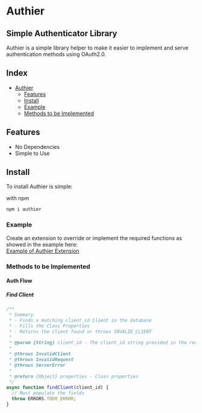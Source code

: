 # Authier

## Simple Authenticator Library

Authier is a simple library helper to make it easier to implement and serve authentication methods using OAuth2.0.

## Index

- [Authier](#authier)
  - [Features](#features)
  - [Install](#install)
  - [Example](#example)
  - [Methods to be Implemented](#methods-to-be-implemented)
  

## Features

- No Dependencies
- Simple to Use

## Install

To install Authier is simple:

with npm

```bash
npm i authier
```

### Example

Create an extension to override or implement the required functions as showed in the example here:
<br />
<a href="https://github.com/arthurgermano/authier/blob/master/auth_server_example/oauth2extension/index.js" target="_blank">
Example of Authier Extension
</a>
<br />

### Methods to be Implemented

#### Auth Flow

##### Find Client
```js
/**
 * Summary.
 * - Finds a matching client_id Client in the database
 * - Fills the Class Properties
 * - Returns the client found or throws INVALID_CLIENT
 *
 * @param {String} client_id - The client_id string provided in the request.
 *
 * @throws InvalidClient
 * @throws InvalidRequest
 * @throws ServerError
 *
 * @return {Object} properties - Class properties
 */
async function findClient(client_id) {
  // Must populate the fields
  throw ERRORS.TODO_ERROR;
}
```
